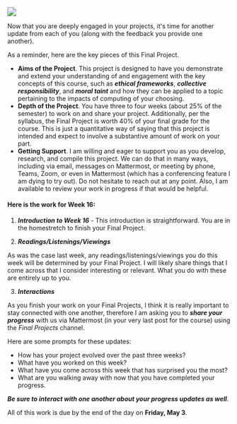 <img src="https://plus.unsplash.com/premium_photo-1661868906940-5d8443acf49e?w=500&auto=format&fit=crop&q=60&ixlib=rb-4.0.3&ixid=M3wxMjA3fDB8MHxzZWFyY2h8OXx8ZmluaXNoJTIwbGluZXxlbnwwfHwwfHx8MA%3D%3D" style="zoom: 124%;" >

Now that you are deeply engaged in your projects, it's time for another update from each of you (along with the feedback you provide one another).

As a reminder, here are the key pieces of this Final Project.

- **Aims of the Project**. This project is designed to have you demonstrate and extend your understanding of and engagement with the key concepts of this course, such as ***ethical frameworks***, ***collective responsibility***, and ***moral taint*** and how they can be applied to a topic pertaining to the impacts of computing of your choosing.
- **Depth of the Project**. You have three to four weeks (about 25% of the semester) to work on and share your project. Additionally, per the syllabus, the Final Project is worth 40% of your final grade for the course. This is just a quantitative way of saying that this project is intended and expect to involve a substantive amount of work on your part.
- **Getting Support**. I am willing and eager to support you as you develop, research, and compile this project. We can do that in many ways, including via email, messages on Mattermost, or meeting by phone, Teams, Zoom, or even in Mattermost (which has a conferencing feature I am dying to try out). Do not hesitate to reach out at any point. Also, I am available to review your work in progress if that would be helpful.


#### Here is the work for Week 16:

1. ***Introduction to Week 16*** - This introduction is straightforward. You are in the homestretch to finish your Final Project.

2. ***Readings/Listenings/Viewings***

As was the case last week, any readings/listenings/viewings you do this week will be determined by your Final Project. I will likely share things that I come across that I consider interesting or relevant. What you do with these are entirely up to you.

3. ***Interactions***

As you finish your work on your Final Projects, I think it is really important to stay connected with one another, therefore I am asking you to ***share your progress*** with us via Mattermost (in your very last post for the course) using the *Final Projects* channel.

Here are some prompts for these updates:

- How has your project evolved over the past three weeks?
- What have you worked on this week?
- What have you come across this week that has surprised you the most?
- What are you walking away with now that you have completed your progress.

***Be sure to interact with one another about your progress updates as well***.

All of this work is due by the end of the day on **Friday, May 3**.